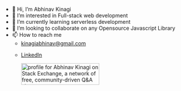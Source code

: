- 👋 Hi, I’m Abhinav Kinagi
- 👀 I’m interested in Full-stack web development
- 🌱 I’m currently learning serverless development
- 💞️ I’m looking to collaborate on any Opensource Javascript Library
- 📫 How to reach me 
    - kinagiabhinav@gmail.com
    - [<p title="Abhinav Kinagi on LinkedIn">LinkedIn<p/>](https://www.linkedin.com/in/abhinav-kinagi-276275167/)
<a href="https://stackexchange.com/users/11285121"><img src="https://stackexchange.com/users/flair/11285121.png" width="208" height="58" alt="profile for Abhinav Kinagi on Stack Exchange, a network of free, community-driven Q&amp;A sites" title="profile for Abhinav Kinagi on Stack Exchange, a network of free, community-driven Q&amp;A sites"></a>

<!---
kinagiabhinav/kinagiabhinav is a ✨ special ✨ repository because its `README.md` (this file) appears on your GitHub profile.
You can click the Preview link to take a look at your changes.
--->
